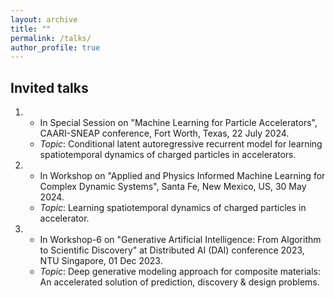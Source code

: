 ```yaml
---
layout: archive
title: ""
permalink: /talks/
author_profile: true
---
```


## Invited talks
1. * In Special Session on "Machine Learning for Particle Accelerators", CAARI-SNEAP conference, Fort Worth, Texas, 22 July 2024.
   * *Topic*: Conditional latent autoregressive recurrent model for learning spatiotemporal dynamics of charged particles in accelerators.
2. * In Workshop on "Applied and Physics Informed Machine Learning for Complex Dynamic Systems", Santa Fe, New Mexico, US, 30 May 2024.
   * *Topic*: Learning spatiotemporal dynamics of charged particles in accelerator.
3. * In Workshop-6 on "Generative Artificial Intelligence: From Algorithm to Scientific Discovery" at Distributed AI (DAI) conference 2023, NTU Singapore, 01 Dec 2023.
   * *Topic*: Deep generative modeling approach for composite materials: An accelerated solution of prediction, discovery & design problems.

